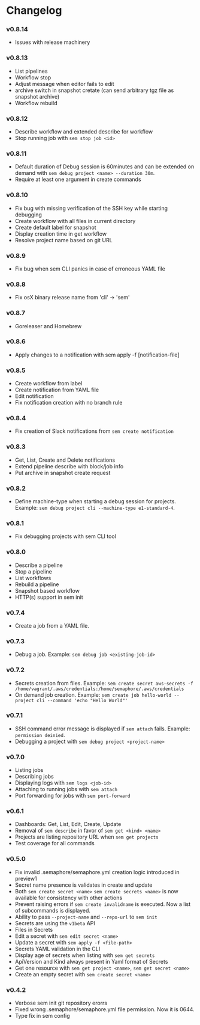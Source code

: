 # Changelog

### v0.8.14

- Issues with release machinery

### v0.8.13

- List pipelines
- Workflow stop
- Adjust message when editor fails to edit
- archive switch in snapshot cretate (can send arbitrary tgz file as snapshot archive)
- Workflow rebuild

### v0.8.12

- Describe workflow and extended describe for workflow
- Stop running job with `sem stop job <id>`

### v0.8.11

- Default duration of Debug session is 60minutes and can be extended on demand
  with `sem debug project <name> --duration 30m`.
- Require at least one argument in create commands

### v0.8.10

- Fix bug with missing verification of the SSH key while starting debugging
- Create workflow with all files in current directory
- Create default label for snapshot
- Display creation time in get workflow
- Resolve project name based on git URL

### v0.8.9

- Fix bug when sem CLI panics in case of erroneous YAML file

### v0.8.8

- Fix osX binary release name from 'cli' -> 'sem'

### v0.8.7

- Goreleaser and Homebrew

### v0.8.6

- Apply changes to a notification with sem apply -f [notification-file]

### v0.8.5

- Create workflow from label
- Create notification from YAML file
- Edit notification
- Fix notification creation with no branch rule

### v0.8.4

- Fix creation of Slack notifications from `sem create notification`

### v0.8.3

- Get, List, Create and Delete notifications
- Extend pipeline describe with block/job info
- Put archive in snapshot create request

### v0.8.2

- Define machine-type when starting a debug session for projects.
  Example: `sem debug project cli --machine-type e1-standard-4`.

### v0.8.1

- Fix debugging projects with sem CLI tool

### v0.8.0

- Describe a pipeline
- Stop a pipeline
- List workflows
- Rebuild a pipeline
- Snapshot based workflow
- HTTP(s) support in sem init

### v0.7.4

- Create a job from a YAML file.

### v0.7.3

- Debug a job. Example: `sem debug job <existing-job-id>`

### v0.7.2

- Secrets creation from files. Example: `sem create secret aws-secrets -f /home/vagrant/.aws/credentials:/home/semaphore/.aws/credentials`
- On demand job creation. Example: `sem create job hello-world --project cli --command 'echo "Hello World"'`

### v0.7.1

- SSH command error message is displayed if `sem attach` fails. Example: `permission deinied`.
- Debugging a project with `sem debug project <project-name>`

### v0.7.0

- Listing jobs
- Describing jobs
- Displaying logs with `sem logs <job-id>`
- Attaching to running jobs with `sem attach`
- Port forwarding for jobs with `sem port-forward`

### v0.6.1

- Dashboards: Get, List, Edit, Create, Update
- Removal of `sem describe` in favor of `sem get <kind> <name>`
- Projects are listing repository URL when `sem get projects`
- Test coverage for all commands

### v0.5.0

- Fix invalid .semaphore/semaphore.yml creation logic introduced in preview1
- Secret name presence is validates in create and update
- Both `sem create secret <name>` `sem create secrets <name>` is now available
  for consistency with other actions
- Prevent raising errors if `sem create invalidname` is executed. Now a list of
  subcommands is displayed.
- Ability to pass `--project-name` and `--repo-url` to `sem init`
- Secrets are using the `v1beta` API
- Files in Secrets
- Edit a secret with `sem edit secret <name>`
- Update a secret with `sem apply -f <file-path>`
- Secrets YAML validation in the CLI
- Display age of secrets when listing with `sem get secrets`
- ApiVersion and Kind always present in Yaml format of Secrets
- Get one resource with `sem get project <name>`, `sem get secret <name>`
- Create an empty secret with `sem create secret <name>`

### v0.4.2

- Verbose sem init git repository erorrs
- Fixed wrong .semaphore/semaphore.yml file permission. Now it is 0644.
- Type fix in sem config
